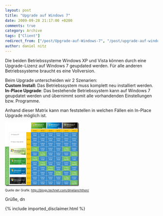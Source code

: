 ```yaml
---
layout: post
title: "Upgrade auf Windows 7"
date: 2009-09-28 21:17:00 +0200
comments: true
category: Archive
tags: ["Client"]
redirect_from: ["/post/Upgrade-auf-Windows-7", "/post/upgrade-auf-windows-7"]
author: daniel nitz
---
```

<!-- more -->
<p>Die beiden Betriebssysteme Windows XP und Vista können durch eine Upgrade-Lizenz auf Windows 7 geupdated werden. Für alle anderen Betriebssysteme braucht es eine Vollversion.</p>  <p>Beim Upgrade unterscheiden wir 2 Szenarien:    <br /><strong>Custom Install: </strong>Das Betriebssystem muss komplett neu installiert werden.    <br /><strong>In-Place Upgrade</strong>: Das bestehende Betriebssystem kann auf Windows 7 geupdatet werden und übernimmt somit alle vorhandenden Einstellungen bzw. Programme.</p>  <p>Anhand dieser Matrix kann man feststellen in welchen Fällen ein In-Place Upgrade möglich ist.</p>  <p><a href="/assets/archive/image_73.png"><img style="border-bottom: 0px; border-left: 0px; display: inline; border-top: 0px; border-right: 0px" title="image" border="0" alt="image" src="/assets/archive/image_thumb_73.png" width="244" height="211" /></a>&#160; <br /><font size="1">Quelle der Grafik: </font><a title="http://blogs.technet.com/dmelanchthon/" href="http://blogs.technet.com/dmelanchthon/"><font size="1">http://blogs.technet.com/dmelanchthon/</font></a></p>  <p>Grüße, dn</p>
{% include imported_disclaimer.html %}
